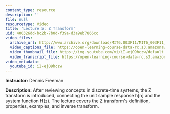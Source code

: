 ```yaml
---
content_type: resource
description: ''
file: null
resourcetype: Video
title: 'Lecture 5: Z Transform'
uid: 400326dd-bc2b-7b0d-f39a-d3a9eb7866cc
video_files:
  archive_url: http://www.archive.org/download/MIT6.003F11/MIT6_003F11_lec05_300k.mp4
  video_captions_file: https://open-learning-course-data-rc.s3.amazonaws.com/6-003-signals-and-systems-fall-2011/7e47bf9c5d9d50df8d52cc915f22dffd_iI-ejO9hczw.vtt
  video_thumbnail_file: https://img.youtube.com/vi/iI-ejO9hczw/default.jpg
  video_transcript_file: https://open-learning-course-data-rc.s3.amazonaws.com/6-003-signals-and-systems-fall-2011/1e9be9dbb105bc9928efa107b0204c15_iI-ejO9hczw.pdf
video_metadata:
  youtube_id: iI-ejO9hczw
---
```


**Instructor:** Dennis Freeman

**Description:** After reviewing concepts in discrete-time systems, the Z transform is introduced, connecting the unit sample response h\[n\] and the system function H(z). The lecture covers the Z transform's definition, properties, examples, and inverse transform.